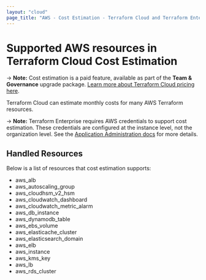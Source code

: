 ```yaml
---
layout: "cloud"
page_title: "AWS - Cost Estimation - Terraform Cloud and Terraform Enterprise"
---
```


# Supported AWS resources in Terraform Cloud Cost Estimation

-> **Note:** Cost estimation is a paid feature, available as part of the **Team & Governance** upgrade package. [Learn more about Terraform Cloud pricing here](https://www.hashicorp.com/products/terraform/pricing/).

Terraform Cloud can estimate monthly costs for many AWS Terraform resources.

-> **Note:** Terraform Enterprise requires AWS credentials to support cost estimation. These credentials are configured at the instance level, not the organization level. See the [Application Administration docs](/docs/enterprise/admin/integration.html) for more details.

## Handled Resources

Below is a list of resources that cost estimation supports:

* aws_alb
* aws_autoscaling_group
* aws_cloudhsm_v2_hsm
* aws_cloudwatch_dashboard
* aws_cloudwatch_metric_alarm
* aws_db_instance
* aws_dynamodb_table
* aws_ebs_volume
* aws_elasticache_cluster
* aws_elasticsearch_domain
* aws_elb
* aws_instance
* aws_kms_key
* aws_lb
* aws_rds_cluster

